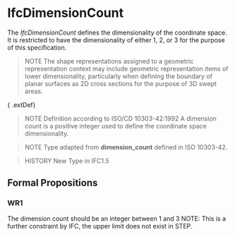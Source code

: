 # IfcDimensionCount

The _IfcDimensionCount_ defines the dimensionality of the coordinate space. It is restricted to have the dimensionality of either 1, 2, or 3 for the purpose of this specification.

> NOTE  The shape representations assigned to a geometric representation context may include geometric representation items of lower dimensionality, particularly when defining the boundary of planar surfaces as 2D cross sections for the purpose of 3D swept areas.

{ .extDef}
> NOTE  Definition according to ISO/CD 10303-42:1992
> A dimension count is a positive integer used to define the coordinate space dimensionality.

> NOTE  Type adapted from **dimension_count** defined in ISO 10303-42.

> HISTORY  New Type in IFC1.5

## Formal Propositions

### WR1
The dimension count should be an integer between 1 and 3 NOTE: This is a further constraint by IFC, the upper limit does not exist in STEP.
